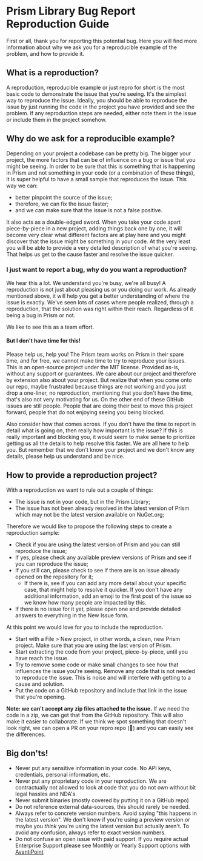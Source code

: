 # Prism Library Bug Report Reproduction Guide

First or all, thank you for reporting this potential bug. Here you will find more information about why we ask you for a reproducible example of the problem, and how to provide it.

## What is a reproduction?
A reproduction, reproducible example or just repro for short is the most basic code to demonstrate the issue that you're seeing. It's the simplest way to reproduce the issue.
Ideally, you should be able to reproduce the issue by just running the code in the project you have provided and see the problem. If any reproduction steps are needed, either note them in the issue or include them in the project somehow.

## Why do we ask for a reproducible example?
Depending on your project a codebase can be pretty big. The bigger your project, the more factors that can be of influence on a bug or issue that you might be seeing.
In order to be sure that this is something that is happening in Prism and not something in your code (or a combination of these things), it is super helpful to have a small sample that reproduces the issue. This way we can:

* better pinpoint the source of the issue;
* therefore, we can fix the issue faster;
* and we can make sure that the issue is not a false positive.

It also acts as a double-edged sword. When you take your code apart piece-by-piece in a new project, adding things back one by one, it will become very clear what different factors are at play here and you might discover that the issue might be something in your code. At the very least you will be able to provide a very detailed description of what you're seeing. That helps us get to the cause faster and resolve the issue quicker.

### I just want to report a bug, why do you want a reproduction?
We hear this a lot. We understand you're busy, we're all busy! A reproduction is not just about pleasing us or you doing our work. As already mentioned above, it will help you get a better understanding of where the issue is exactly. We've seen lots of cases where people realized, through a reproduction, that the solution was right within their reach. Regardless of it being a bug in Prism or not.

We like to see this as a team effort.

#### But I don't have time for this!
Please help us, help you! The Prism team works on Prism in their spare time, and for free, we cannot make time to try to reproduce your issues. This is an open-source project under the MIT license. Provided as-is, without any support or guarantees. We care about our project and therefore by extension also about your project. But realize that when you come onto our repo, maybe frustrated because things are not working and you just drop a one-liner, no reproduction, mentioning that you don't have the time, that's also not very motivating for us. On the other end of these GitHub issues are still people. People that are doing their best to move this project forward, people that do not enjoying seeing you being blocked.

Also consider how that comes across. If you don't have the time to report in detail what is going on, then really how important is the issue? If this is really important and blocking you, it would seem to make sense to prioritize getting us all the details to help resolve this faster. We are all here to help you. But remember that we don't know your project and we don't know any details, please help us understand and be nice.

## How to provide a reproduction project?
With a reproduction we want to rule out a couple of things:

* The issue is not in your code, but in the Prism Library;
* The issue has not been already resolved in the latest version of Prism which may not be the latest version available on NuGet.org;

Therefore we would like to propose the following steps to create a reproduction sample:

* Check if you are using the latest version of Prism and you can still reproduce the issue;
* If yes, please check any available preview versions of Prism and see if you can reproduce the issue;
* If you still can, please check to see if there are is an issue already opened on the repository for it;
  * If there is, see if you can add any more detail about your specific case, that might help to resolve it quicker. If you don't have any additional information, add an emoji to the first post of the issue so we know how many people are impacted by this.
* If there is no issue for it yet, please open one and provide detailed answers to everything in the New Issue form.

At this point we would love for you to include the reproduction.

* Start with a File > New project, in other words, a clean, new Prism project. Make sure that you are using the last version of Prism.
* Start extracting the code from your project, piece-by-piece, until you have reach the issue.
* Try to remove some code or make small changes to see how that influences the issue you're seeing. Remove any code that is not needed to reproduce the issue. This is noise and will interfere with getting to a cause and solution.
* Put the code on a GitHub repository and include that link in the issue that you're opening.

**Note: we can't accept any zip files attached to the issue.** If we need the code in a zip, we can get that from the GitHub repository. This will also make it easier to collaborate. If we think we spot something that doesn't look right, we can open a PR on your repro repo (😬) and you can easily see the differences.

## Big don'ts!
- Never put any sensitive information in your code. No API keys, credentials, personal information, etc.
- Never put any proprietary code in your reproduction. We are contractually not allowed to look at code that you do not own without bit legal hassles and NDA's.
- Never submit binaries (mostly covered by putting it on a GitHub repo)
- Do not reference external data-sources, this should rarely be needed.
- Always refer to concrete version numbers. Avoid saying "this happens in the latest version". We don't know if you're using a preview version or maybe you _think_ you're using the latest version but actually aren't. To avoid any confusion, always refer to exact version numbers.
- Do not confuse an open issue with paid support. If you require actual Enterprise Support please see Monthly or Yearly Support options with [AvantiPoint](https://avantipoint.com/developer/support)
